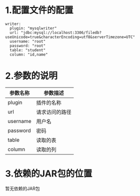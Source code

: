 # 1.配置文件的配置

```
writer:
  plugin: "mysqlwriter"
  url: "jdbc:mysql://localhost:3306/filedb?useUnicode=true&characterEncoding=utf8&serverTimezone=UTC"
  username: "root"
  password: "root"
  table: "student"
  column: "id,name"
```

# 2.参数的说明

| 参数名称 | 参数描述       |
| -------- | -------------- |
| plugin   | 插件的名称     |
| url      | 请求访问的路径 |
| username | 用户名         |
| password | 密码           |
| table    | 读取的表       |
| column   | 读取的列       |


# 3.依赖的JAR包的位置

暂无依赖的JAR包
